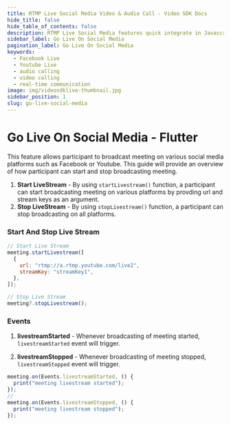 ```yaml
---
title: RTMP Live Social Media Video & Audio Call - Video SDK Docs
hide_title: false
hide_table_of_contents: false
description: RTMP Live Social Media features quick integrate in Javascript, React JS, Android, IOS, React Native, Flutter with Video SDK to add live video & audio conferencing to your applications.
sidebar_label: Go Live On Social Media
pagination_label: Go Live On Social Media
keywords:
  - Facebook Live
  - Youtube Live
  - audio calling
  - video calling
  - real-time communication
image: img/videosdklive-thumbnail.jpg
sidebar_position: 1
slug: go-live-social-media
---
```


# Go Live On Social Media - Flutter

This feature allows participant to broadcast meeting on various social media platforms such as Facebook or Youtube.
This guide will provide an overview of how participant can start and stop broadcasting meeting.

1. **Start LiveStream** - By using `startLivestream()` function, a participant can start broadcasting meeting on various platforms by provding url and stream keys as an argument.
2. **Stop LiveStream** - By using `stopLivestream()` function, a participant can stop broadcasting on all platforms.

### Start And Stop Live Stream

```js
// Start Live Stream
meeting.startLivestream([
  {
    url: "rtmp://a.rtmp.youtube.com/live2",
    streamKey: "streamKey1",
  },
]);

// Stop Live Stream
meeting?.stopLivestream();
```

### Events

1. **livestreamStarted** - Whenever broadcasting of meeting started, `livestreamStarted` event will trigger.

2. **livestreamStopped** - Whenever broadcasting of meeting stopped, `livestreamStopped` event will trigger.

```js
meeting.on(Events.livestreamStarted, () {
  print("meeting livestream started");
});
//
meeting.on(Events.livestreamStopped, () {
  print("meeting livestream stopped");
});

```
